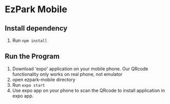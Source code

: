 # EzPark Mobile

## Install dependency 
1. Run `npm install`

## Run the Program
1. Download 'expo' application on your mobile phone. Our QRcode functionality only works on real phone, not emulator
2. open ezpark-mobile directory
3. Run `expo start`
4. Use expo app on your phone to scan the QRcode to install application in expo app.


